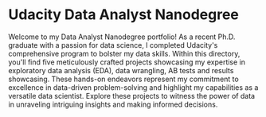 # Udacity Data Analyst Nanodegree
Welcome to my Data Analyst Nanodegree portfolio! As a recent Ph.D. graduate with a passion for data science, I completed Udacity's comprehensive program to bolster my data skills. Within this directory, you'll find five meticulously crafted projects showcasing my expertise in exploratory data analysis (EDA), data wrangling, AB tests and results showcasing. These hands-on endeavors represent my commitment to excellence in data-driven problem-solving and highlight my capabilities as a versatile data scientist. Explore these projects to witness the power of data in unraveling intriguing insights and making informed decisions.
